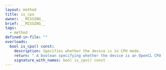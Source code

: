 ```yaml
---
layout: method
title: is_cpu
owner: __MISSING__
brief: __MISSING__
tags:
  - method
defined-in-file: ""
overloads:
  bool is_cpu() const:
    description: Specifies whether the device is in CPU mode.
    return: " A boolean specifying whether the device is an OpenCL CPU device."
    signature_with_names: bool is_cpu() const
---
```

